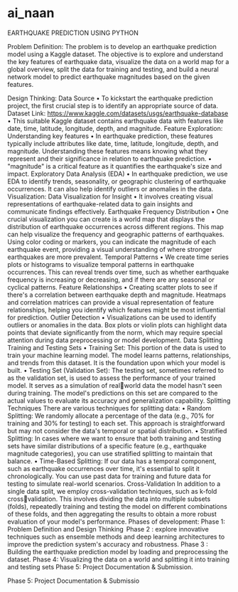 # ai_naan
EARTHQUAKE PREDICTION USING PYTHON

Problem Definition: 
The problem is to develop an earthquake prediction model using a Kaggle dataset. The objective 
is to explore and understand the key features of earthquake data, visualize the data on a world 
map for a global overview, split the data for training and testing, and build a neural network 
model to predict earthquake magnitudes based on the given features.

Design Thinking: 
Data Source 
• To kickstart the earthquake prediction project, the first crucial step is to identify an 
appropriate source of data.
Dataset Link: https://www.kaggle.com/datasets/usgs/earthquake-database
• This suitable Kaggle dataset contains earthquake data with features like date, time, 
latitude, longitude, depth, and magnitude.
Feature Exploration: 
Understanding key features 
• In earthquake prediction, these features typically include attributes like date, time, 
latitude, longitude, depth, and magnitude. Understanding these features means knowing 
what they represent and their significance in relation to earthquake prediction. 
• "magnitude" is a critical feature as it quantifies the earthquake's size and impact.
Exploratory Data Analysis (EDA) 
• In earthquake prediction, we use EDA to identify trends, seasonality, or geographic 
clustering of earthquake occurrences. It can also help identify outliers or anomalies in the 
data.
Visualization: 
Data Visualization for Insight 
• It involves creating visual representations of earthquake-related data to gain insights and 
communicate findings effectively. 
Earthquake Frequency Distribution 
• One crucial visualization you can create is a world map that displays the distribution of 
earthquake occurrences across different regions. This map can help visualize the 
frequency and geographic patterns of earthquakes. Using color coding or markers, you 
can indicate the magnitude of each earthquake event, providing a visual understanding of 
where stronger earthquakes are more prevalent.
Temporal Patterns 
• We create time series plots or histograms to visualize temporal patterns in earthquake 
occurrences. This can reveal trends over time, such as whether earthquake frequency is 
increasing or decreasing, and if there are any seasonal or cyclical patterns.
Feature Relationships 
• Creating scatter plots to see if there's a correlation between earthquake depth and 
magnitude. Heatmaps and correlation matrices can provide a visual representation of 
feature relationships, helping you identify which features might be most influential for
prediction.
Outlier Detection 
• Visualizations can be used to identify outliers or anomalies in the data. Box plots or 
violin plots can highlight data points that deviate significantly from the norm, which may 
require special attention during data preprocessing or model development.
Data Splitting 
Training and Testing Sets 
• Training Set: This portion of the data is used to train your machine learning model. The 
model learns patterns, relationships, and trends from this dataset. It is the foundation 
upon which your model is built. 
• Testing Set (Validation Set): The testing set, sometimes referred to as the validation set, is 
used to assess the performance of your trained model. It serves as a simulation of realworld data the model hasn't seen during training. The model's predictions on this set are 
compared to the actual values to evaluate its accuracy and generalization capability.
Splitting Techniques 
There are various techniques for splitting data: 
• Random Splitting: We randomly allocate a percentage of the data (e.g., 70% for training 
and 30% for testing) to each set. This approach is straightforward but may not consider 
the data's temporal or spatial distribution. 
• Stratified Splitting: In cases where we want to ensure that both training and testing sets 
have similar distributions of a specific feature (e.g., earthquake magnitude categories), 
you can use stratified splitting to maintain that balance. 
• Time-Based Splitting: If our data has a temporal component, such as earthquake 
occurrences over time, it's essential to split it chronologically. You can use past data for 
training and future data for testing to simulate real-world scenarios.
Cross-Validation 
In addition to a single data split, we employ cross-validation techniques, such as k-fold crossvalidation. This involves dividing the data into multiple subsets (folds), repeatedly training and 
testing the model on different combinations of these folds, and then aggregating the results to 
obtain a more robust evaluation of your model's performance.
Phases of development:
Phase 1: Problem Definition and Design Thinking 
Phase 2 : explore innovative techniques such as ensemble methods and deep learning 
architectures to improve the prediction system's accuracy and robustness.
Phase 3 : Building the earthquake prediction model by loading and preprocessing the dataset.
Phase 4: Visualizing the data on a world and splitting it into training and testing sets
Phase 5: Project Documentation & Submission.

Phase 5: Project Documentation & Submissio
